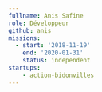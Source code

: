 ```yaml
---
fullname: Anis Safine
role: Développeur
github: anis
missions:
  - start: '2018-11-19'
    end: '2020-01-31'
    status: independent
startups:
    - action-bidonvilles
---
```

